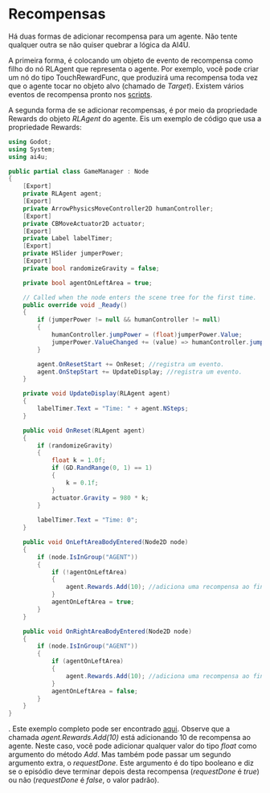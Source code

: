 # Recompensas

Há duas formas de adicionar recompensa para um agente. Não tente qualquer outra se não quiser quebrar a lógica da AI4U. 

A primeira forma, é colocando um objeto de evento de recompensa como filho do nó RLAgent que representa o agente. Por exemplo, você pode criar um nó do tipo TouchRewardFunc, que produzirá uma recompensa toda vez que o agente tocar no objeto alvo (chamado de *Target*). Existem vários eventos de recompensa pronto nos [scripts](../addons/ai4u/dotnet/scripts/RL/events).

A segunda forma de se adicionar recompensas, é por meio da propriedade Rewards do objeto *RLAgent* do agente. Eis um exemplo de código que usa a propriedade Rewards:

```c#
using Godot;
using System;
using ai4u;

public partial class GameManager : Node
{
	[Export]
	private RLAgent agent;
	[Export]
	private ArrowPhysicsMoveController2D humanController;
	[Export]
	private CBMoveActuator2D actuator;
	[Export]
	private Label labelTimer;
	[Export]
	private HSlider jumperPower;
	[Export]
	private bool randomizeGravity = false;

	private bool agentOnLeftArea = true;

	// Called when the node enters the scene tree for the first time.
	public override void _Ready()
	{
		if (jumperPower != null && humanController != null)
		{
			humanController.jumpPower = (float)jumperPower.Value;
			jumperPower.ValueChanged += (value) => humanController.jumpPower = (float)value;
		}

		agent.OnResetStart += OnReset; //registra um evento.
		agent.OnStepStart += UpdateDisplay; //registra um evento.
	}

	private void UpdateDisplay(RLAgent agent)
	{
		labelTimer.Text = "Time: " + agent.NSteps;
	}

	public void OnReset(RLAgent agent)
	{
		if (randomizeGravity)
		{	
			float k = 1.0f;
			if (GD.RandRange(0, 1) == 1)
			{
				k = 0.1f;
			}
			actuator.Gravity = 980 * k;	
		}
	
		labelTimer.Text = "Time: 0";
	}

	public void OnLeftAreaBodyEntered(Node2D node)
	{
		if (node.IsInGroup("AGENT"))
		{
			if (!agentOnLeftArea)
			{
				agent.Rewards.Add(10); //adiciona uma recompensa ao final do passo de tempo atual.
			}
			agentOnLeftArea = true;
		}
	}

	public void OnRightAreaBodyEntered(Node2D node)
	{
		if (node.IsInGroup("AGENT"))
		{
			if (agentOnLeftArea)
			{
				agent.Rewards.Add(10); //adiciona uma recompensa ao final do passo de tempo atual.
			}
			agentOnLeftArea = false;
		}
	}
}
```

. Este exemplo completo pode ser encontrado [aqui](.). Observe que a chamada *agent.Rewards.Add(10)* está adicionando 10 de recompensa ao agente. Neste caso, você pode adicionar qualquer valor do tipo *float* como argumento do método *Add*.  Mas também pode passar um segundo argumento extra, o *requestDone*. Este argumento é do tipo booleano e diz se o episódio deve terminar depois desta recompensa (*requestDone* é *true*) ou não (*requestDone* é *false*, o valor padrão).
